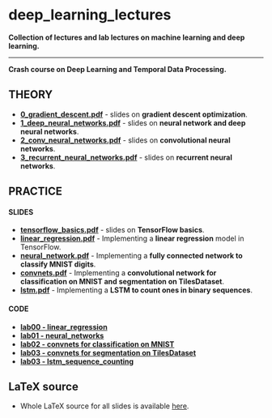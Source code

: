 # deep_learning_lectures

**Collection of lectures and lab lectures on machine learning and deep learning.**

---

**Crash course on Deep Learning and Temporal Data Processing.**
## THEORY
  - **[0_gradient_descent.pdf](https://github.com/ndrplz/deep_learning_lectures/tree/master/slides/main_gradient_descent.pdf)** - slides on **gradient descent optimization**.
  - **[1_deep_neural_networks.pdf](https://github.com/ndrplz/deep_learning_lectures/tree/master/slides/main_dnn.pdf)** -  slides on **neural network and deep neural networks**.
  - **[2_conv_neural_networks.pdf](https://github.com/ndrplz/deep_learning_lectures/tree/master/slides/main_cnn.pdf)** - slides on **convolutional neural networks**.
  - **[3_recurrent_neural_networks.pdf](https://github.com/ndrplz/deep_learning_lectures/tree/master/slides/main_rnn.pdf)** - slides on **recurrent neural networks**.

## PRACTICE

#### SLIDES
  - **[tensorflow_basics.pdf](https://github.com/ndrplz/deep_learning_lectures/blob/master/slides/tensorflow_00_intro.pdf)** - slides on **TensorFlow basics**.
  - **[linear_regression.pdf](https://github.com/ndrplz/deep_learning_lectures/blob/master/slides/tensorflow_00_regression.pdf)** - Implementing a **linear regression** model in TensorFlow.
  - **[neural_network.pdf](https://github.com/ndrplz/deep_learning_lectures/blob/master/slides/tensorflow_01_neural_nets.pdf)** - Implementing a **fully connected network to classify MNIST digits**.
  - **[convnets.pdf](https://github.com/ndrplz/deep_learning_lectures/blob/master/slides/tensorflow_02_convnets.pdf)** - Implementing a **convolutional network for classification on MNIST and segmentation on TilesDataset**.
  - [**lstm.pdf**](https://github.com/ndrplz/deep_learning_lectures/blob/master/slides/tensorflow_03_lstm.pdf) - Implementing a **LSTM to count ones in binary sequences**.

#### CODE
  - **[lab00 - linear_regression](https://github.com/ndrplz/deep_learning_lectures/blob/master/lab_code/lab_00_regression.py)**
  - **[lab01 - neural_networks](https://github.com/ndrplz/deep_learning_lectures/blob/master/lab_code/lab_01_neural_network.py)**
  - **[lab02 - convnets for classification on MNIST](https://github.com/ndrplz/deep_learning_lectures/blob/master/lab_code/lab_02_convnet_classification.py)**
  - **[lab03 - convnets for segmentation on TilesDataset](https://github.com/ndrplz/deep_learning_lectures/blob/master/lab_code/lab_03_convnet_segmentation.py)**
  - **[lab03 - lstm_sequence_counting](https://github.com/ndrplz/deep_learning_lectures/blob/master/lab_code/lab_04_lstm_sequence_counting.py)**
  
## LaTeX source
  - Whole LaTeX source for all slides is available [here](https://github.com/ndrplz/deep_learning_lectures/blob/master/slides).
 
